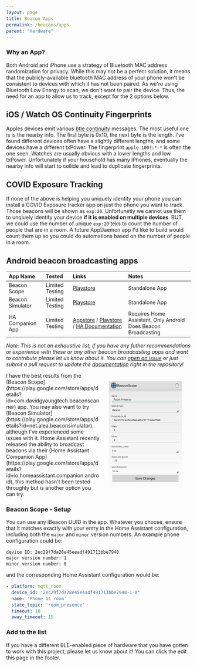 ```yaml
---
layout: page
title: Beacon Apps
permalink: /beacons/apps
parent: "Hardware"
---
```


### Why an App?

Both Android and iPhone use a strategy of Bluetooth MAC address randomization for privacy. While this may not be a perfect solution, it means that the publicly-available bluetooth MAC address of your phone won't be consistent to devices with which it has not been paired. As we're using Bluetooth Low Energy to scan, we don't want to pair the device. Thus, the need for an app to allow us to track, except for the 2 options below.

## iOS / Watch OS Continuity Fingerprints

Apples devices emit various [btle continuity](https://github.com/furiousMAC/continuity) messages. The most useful one is is the nearby info. The first byte is 0x10, the next byte is the length. I've found different devices often have a slightly different lengths, and some devices have a different txPower. The fingerprint `apple:100?:*-*` is often the one seen. Watches are usually obvious with a lower lengths and low txPower.  Unfortunately if your household has many iPhones, eventually the nearby info will start to collide and lead to duplicate fingerprints.

## COVID Exposure Tracking

If none of the above is helping you uniquely identity your phone you can install a COVID Exposure tracker app on just the phone you want to track. Those beacons will be shown as `exp:20`. Unfortunetly we cannot use them to unqiuely identify your device **if it is enabled on multiple devices**. BUT, we could use the number of unique `exp:20` teks to count the number of people that are in a room. A future AppDaemon app I'd like to build would count them up so you could do automations based on the number of people in a room.

## Android beacon broadcasting apps

| App Name         | Tested          | Links                                                                                                                                                                                                       | Notes |
|:-----------------|:----------------|:------------------------------------------------------------------------------------------------------------------------------------------------------------------------------------------------------------|:------|
| Beacon Scope     | Limited Testing | [Playstore](https://play.google.com/store/apps/details?id=com.davidgyoungtech.beaconscanner)                                                                                                                | Standalone App |
| Beacon Simulator | Limited Testing | [Playstore](https://play.google.com/store/apps/details?id=net.alea.beaconsimulator)                                                                                                                         | Standalone App |
| HA Companion App | Limited Testing | [Appstore](https://apps.apple.com/us/app/home-assistant/id1099568401?itsct=apps_box_badge&itscg=30200) / [Playstore](https://play.google.com/store/apps/details?id=io.homeassistant.companion.android&hl=en_GB&gl=US) / [HA Documentation](https://companion.home-assistant.io/docs/core/sensors/#bluetooth-sensors) | Requires Home Assistant, Only Android Does Beacon Broadcasting |

*Note: This is not an exhaustive list, if you have any futher recommendations or experience with these or any other beacon broadcasting apps and want to contribute please let us know about it. You can [open an issue](https://github.com/ESPresense/ESPresense/issues/new) or just submit a pull request to update the [documentation](https://github.com/ESPresense/ESPresense.github.io) right in the repository!*

<img src="/images/beacon_scope_android.jpg" style="float:right;margin:24px;width:200px">
I have the best results from the [Beacon Scope](https://play.google.com/store/apps/details?id=com.davidgyoungtech.beaconscanner) app. You may also want to try [Beacon Simulator](https://play.google.com/store/apps/details?id=net.alea.beaconsimulator), although I've experienced some issues with it. Home Assistant recently released the ability to broadcast beacons via their [Home Assistant Companion App](https://play.google.com/store/apps/details?id=io.homeassistant.companion.android), this method hasn't been tested throughly but is another option you can try.

### Beacon Scope - Setup

You can use any iBeacon UUID in the app. Whatever you choose, ensure that it matches exactly with your entry in the Home Assistant configuration, including both the `major` and `minor` version numbers. An example phone configuration could be:

```terminal
device ID: 2ec29f7da28e45eeadf491713bbe7948
major version number: 1
minor version number: 0
```

and the corresponding Home Assistant configuration would be:

```yaml
- platform: mqtt_room
  device_id: "2ec29f7da28e45eeadf491713bbe7948-1-0"
  name: 'Phone bt_room'
  state_topic: 'room_presence'
  timeout: 10
  away_timeout: 15
```

### Add to the list

If you have a different BLE-enabled piece of hardware that you have gotten to work with this project, please let us know about it! You can click the edit this page in the footer.
